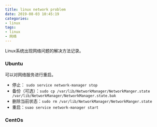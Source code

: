 ```yaml
---
title: linux network problem
date: 2019-08-03 10:45:19
categories:
- linux
tags:
- linux
- 网络
---
```

Linux系统出现网络问题的解决方法记录。
<!--more-->

### Ubuntu  
可以对网络服务进行重启。
+ 停止： `sudo service network-manager stop`
+ 备份（可选）：`sudo cp /var/lib/NetworkManager/NetworkManger.state /var/lib/NetworkManager/NetworkManager.state.bak`
+ 删除当前状态：`sudo rm /var/lib/NetworkManager/NetworkManger.state`
+ 重启：`suao service network-manager start`


### CentOs


